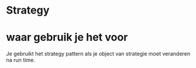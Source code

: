 # Strategy

# waar gebruik je het voor
Je gebruikt het strategy pattern als je object van strategie moet veranderen na run time.
